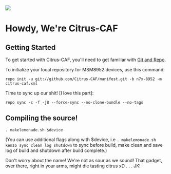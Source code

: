 <img src="https://raw.githubusercontent.com/Citrus-CAF/manifest/m/citrus.png">

Howdy, We're Citrus-CAF
===================

Getting Started
---------------

To get started with Citrus-CAF, you'll need to get familiar with
[Git and Repo](http://source.android.com/download/using-repo).

To initialize your local repository for MSM8952 devices, use this command:

	repo init -u git://github.com/Citrus-CAF/manifest.git -b n7x-8952 -m citrus-caf.xml

Time to sync up our shit! [I love this part]:

	repo sync -c -f -j8 --force-sync --no-clone-bundle --no-tags

Compiling the source!
---------------------
	. makelemonade.sh $device

(You can use additional flags along with $device, i.e `. makelemonade.sh kenzo sync clean log shutdown` to sync before build, make clean and save log of build and shutdown after build complete.)

Don't worry about the name! We're not as sour as we sound! That gadget, over there, right in your arms, might die tasting citrus xD
.
.
.
JK!